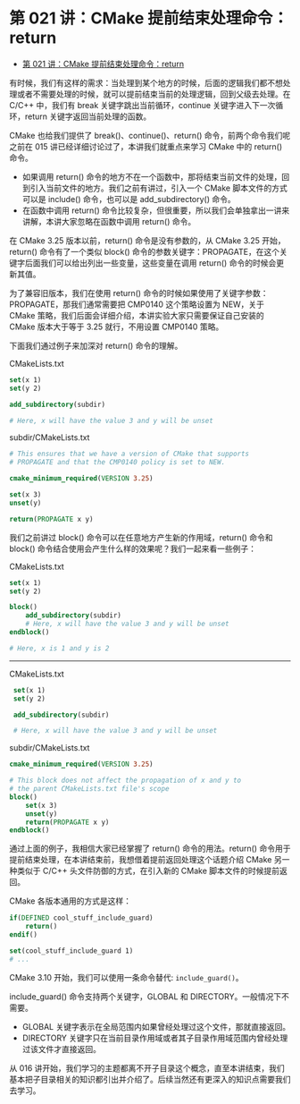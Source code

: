 # 第 021 讲：CMake 提前结束处理命令：return
- [第 021 讲：CMake 提前结束处理命令：return](#第-021-讲cmake-提前结束处理命令return)

有时候，我们有这样的需求：当处理到某个地方的时候，后面的逻辑我们都不想处理或者不需要处理的时候，就可以提前结束当前的处理逻辑，回到父级去处理。在 C/C++ 中，我们有 break 关键字跳出当前循环，continue 关键字进入下一次循环，return 关键字返回当前处理的函数。

CMake 也给我们提供了 break()、continue()、return() 命令，前两个命令我们呢之前在 015 讲已经详细讨论过了，本讲我们就重点来学习 CMake 中的 return() 命令。

- 如果调用 return() 命令的地方不在一个函数中，那将结束当前文件的处理，回到引入当前文件的地方。我们之前有讲过，引入一个 CMake 脚本文件的方式可以是 include() 命令，也可以是 add_subdirectory() 命令。
- 在函数中调用 return() 命令比较复杂，但很重要，所以我们会单独拿出一讲来讲解，本讲大家忽略在函数中调用 return() 命令。

在 CMake 3.25 版本以前，return() 命令是没有参数的，从 CMake 3.25 开始，return() 命令有了一个类似 block() 命令的参数关键字：PROPAGATE，在这个关键字后面我们可以给出列出一些变量，这些变量在调用 return() 命令的时候会更新其值。

为了兼容旧版本，我们在使用 return() 命令的时候如果使用了关键字参数：PROPAGATE，那我们通常需要把 CMP0140 这个策略设置为 NEW，关于 CMake 策略，我们后面会详细介绍，本讲实验大家只需要保证自己安装的 CMake 版本大于等于 3.25 就行，不用设置 CMP0140 策略。

下面我们通过例子来加深对 return() 命令的理解。

CMakeLists.txt
  ```cmake
  set(x 1)
  set(y 2)

  add_subdirectory(subdir)

  # Here, x will have the value 3 and y will be unset
  ```

subdir/CMakeLists.txt
  ```cmake
 # This ensures that we have a version of CMake that supports
  # PROPAGATE and that the CMP0140 policy is set to NEW.

  cmake_minimum_required(VERSION 3.25)

  set(x 3)
  unset(y)

  return(PROPAGATE x y)
  ```

我们之前讲过 block() 命令可以在任意地方产生新的作用域，return() 命令和 block() 命令结合使用会产生什么样的效果呢？我们一起来看一些例子：

CMakeLists.txt
  ```cmake
  set(x 1)
  set(y 2)

  block()
      add_subdirectory(subdir)
      # Here, x will have the value 3 and y will be unset
  endblock()

  # Here, x is 1 and y is 2
  ```

---
CMakeLists.txt
 ```cmake
  set(x 1)
  set(y 2)

  add_subdirectory(subdir)

  # Here, x will have the value 3 and y will be unset
 ```

subdir/CMakeLists.txt
  ```cmake
  cmake_minimum_required(VERSION 3.25)

  # This block does not affect the propagation of x and y to
  # the parent CMakeLists.txt file's scope
  block()
      set(x 3)
      unset(y)
      return(PROPAGATE x y)
  endblock()
  ```

通过上面的例子，我相信大家已经掌握了 return() 命令的用法。return() 命令用于提前结束处理，在本讲结束前，我想借着提前返回处理这个话题介绍 CMake 另一种类似于 C/C++ 头文件防御的方式，在引入新的 CMake 脚本文件的时候提前返回。

CMake 各版本通用的方式是这样：
```cmake
if(DEFINED cool_stuff_include_guard)
    return()
endif()

set(cool_stuff_include_guard 1)
# ...
```

CMake 3.10 开始，我们可以使用一条命令替代: ```include_guard()```。

include_guard() 命令支持两个关键字，GLOBAL 和 DIRECTORY。一般情况下不需要。
- GLOBAL 关键字表示在全局范围内如果曾经处理过这个文件，那就直接返回。
- DIRECTORY 关键字只在当前目录作用域或者其子目录作用域范围内曾经处理过该文件才直接返回。

从 016 讲开始，我们学习的主题都离不开子目录这个概念，直至本讲结束，我们基本把子目录相关的知识都引出并介绍了。后续当然还有更深入的知识点需要我们去学习。